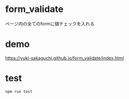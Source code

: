# form_validate
ページ内の全てのformに値チェックを入れる

# demo
https://yuki-sakaguchi.github.io/form_validate/index.html

# test
```
npm run test
```